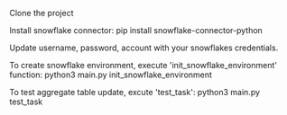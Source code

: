 Clone the project

Install snowflake connector: 
	pip install snowflake-connector-python
 
Update username, password, account with your snowflakes credentials.

To create snowflake environment, execute 'init_snowflake_environment' function:
  python3 main.py init_snowflake_environment

To test aggregate table update, excute 'test_task':
  python3 main.py test_task
